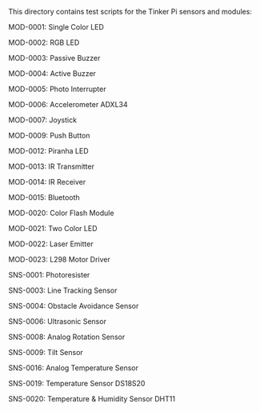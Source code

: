 This directory contains test scripts for the Tinker Pi sensors and modules:

MOD-0001:   Single Color LED

MOD-0002:   RGB LED

MOD-0003:   Passive Buzzer

MOD-0004:   Active Buzzer

MOD-0005:   Photo Interrupter

MOD-0006:   Accelerometer ADXL34

MOD-0007:   Joystick

MOD-0009:   Push Button

MOD-0012:   Piranha LED

MOD-0013:   IR Transmitter

MOD-0014:   IR Receiver

MOD-0015:   Bluetooth

MOD-0020:   Color Flash Module

MOD-0021:   Two Color LED

MOD-0022:   Laser Emitter

MOD-0023:   L298 Motor Driver

SNS-0001:   Photoresister

SNS-0003:   Line Tracking Sensor

SNS-0004:   Obstacle Avoidance Sensor

SNS-0006:   Ultrasonic Sensor

SNS-0008:   Analog Rotation Sensor

SNS-0009:   Tilt Sensor

SNS-0016:   Analog Temperature Sensor

SNS-0019:   Temperature Sensor DS18S20

SNS-0020:   Temperature & Humidity Sensor DHT11













